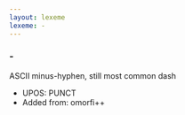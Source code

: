 ```yaml
---
layout: lexeme
lexeme: -
---
```


###  -

ASCII minus-hyphen, still most common dash
* UPOS:  PUNCT
* Added from:  omorfi++

